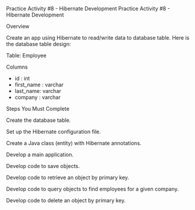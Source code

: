 Practice Activity #8 - Hibernate Development
Practice Activity #8 - Hibernate Development

Overview

Create an app using Hibernate to read/write data to database table. Here is the database table design:

Table: Employee

Columns

- id : int
- first_name : varchar
- last_name: varchar
- company : varchar



Steps You Must Complete

Create the database table.

Set up the Hibernate configuration file.

Create a Java class (entity) with Hibernate annotations.

Develop a main application.

Develop code to save objects.

Develop code to retrieve an object by primary key.

Develop code to query objects to find employees for a given company.

Develop code to delete an object by primary key.